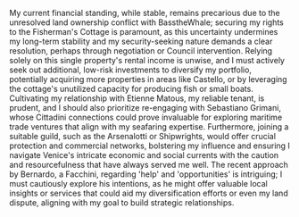 My current financial standing, while stable, remains precarious due to the unresolved land ownership conflict with BasstheWhale; securing my rights to the Fisherman's Cottage is paramount, as this uncertainty undermines my long-term stability and my security-seeking nature demands a clear resolution, perhaps through negotiation or Council intervention. Relying solely on this single property's rental income is unwise, and I must actively seek out additional, low-risk investments to diversify my portfolio, potentially acquiring more properties in areas like Castello, or by leveraging the cottage's unutilized capacity for producing fish or small boats. Cultivating my relationship with Etienne Matous, my reliable tenant, is prudent, and I should also prioritize re-engaging with Sebastiano Grimani, whose Cittadini connections could prove invaluable for exploring maritime trade ventures that align with my seafaring expertise. Furthermore, joining a suitable guild, such as the Arsenalotti or Shipwrights, would offer crucial protection and commercial networks, bolstering my influence and ensuring I navigate Venice's intricate economic and social currents with the caution and resourcefulness that have always served me well. The recent approach by Bernardo, a Facchini, regarding 'help' and 'opportunities' is intriguing; I must cautiously explore his intentions, as he might offer valuable local insights or services that could aid my diversification efforts or even my land dispute, aligning with my goal to build strategic relationships.
